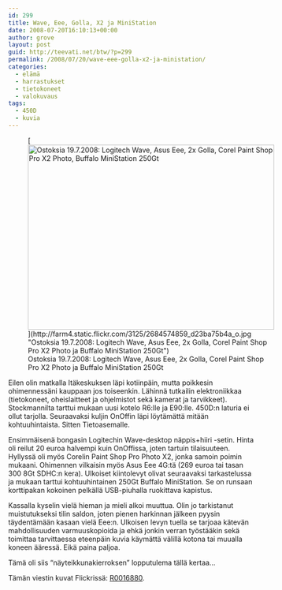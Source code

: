 ```yaml
---
id: 299
title: Wave, Eee, Golla, X2 ja MiniStation
date: 2008-07-20T16:10:13+00:00
author: grove
layout: post
guid: http://teevati.net/btw/?p=299
permalink: /2008/07/20/wave-eee-golla-x2-ja-ministation/
categories:
  - elämä
  - harrastukset
  - tietokoneet
  - valokuvaus
tags:
  - 450D
  - kuvia
---
```

<figure style="width: 500px" class="wp-caption aligncenter">[<img title="Ostoksia 19.7.2008: Logitech Wave, Asus Eee, 2x Golla, Corel Paint Shop Pro X2 Photo ja Buffalo MiniStation 250Gt" src="http://farm4.static.flickr.com/3125/2684574859_7bd27bd689.jpg" alt="Ostoksia 19.7.2008: Logitech Wave, Asus Eee, 2x Golla, Corel Paint Shop Pro X2 Photo, Buffalo MiniStation 250Gt" width="500" height="375" />](http://farm4.static.flickr.com/3125/2684574859_d23ba75b4a_o.jpg "Ostoksia 19.7.2008: Logitech Wave, Asus Eee, 2x Golla, Corel Paint Shop Pro X2 Photo ja Buffalo MiniStation 250Gt")<figcaption class="wp-caption-text">Ostoksia 19.7.2008: Logitech Wave, Asus Eee, 2x Golla, Corel Paint Shop Pro X2 Photo ja Buffalo MiniStation 250Gt</figcaption></figure> 

Eilen olin matkalla Itäkeskuksen läpi kotiinpäin, mutta poikkesin ohimennessäni kauppaan jos toiseenkin. Lähinnä tutkailin elektroniikkaa (tietokoneet, oheislaitteet ja ohjelmistot sekä kamerat ja tarvikkeet). Stockmannilta tarttui mukaan uusi kotelo R6:lle ja E90:lle. 450D:n laturia ei ollut tarjolla. Seuraavaksi kuljin OnOffin läpi löytämättä mitään kohtuuhintaista. Sitten Tietoasemalle.

Ensimmäisenä bongasin Logitechin Wave-desktop näppis+hiiri -setin. Hinta oli reilut 20 euroa halvempi kuin OnOffissa, joten tartuin tilaisuuteen. Hyllyssä oli myös Corelin Paint Shop Pro Photo X2, jonka samoin poimin mukaani. Ohimennen vilkaisin myös Asus Eee 4G:tä (269 euroa tai tasan 300 8Gt SDHC:n kera). Ulkoiset kiintolevyt olivat seuraavaksi tarkastelussa ja mukaan tarttui kohtuuhintainen 250Gt Buffalo MiniStation. Se on runsaan korttipakan kokoinen pelkällä USB-piuhalla ruokittava kapistus.

Kassalla kyselin vielä hieman ja mieli alkoi muuttua. Olin jo tarkistanut muistutukseksi tilin saldon, joten pienen harkinnan jälkeen pyysin täydentämään kasaan vielä Eee:n. Ulkoisen levyn tuella se tarjoaa kätevän mahdollisuuden varmuuskopioida ja ehkä jonkin verran työstääkin sekä toimittaa tarvittaessa eteenpäin kuvia käymättä välillä kotona tai muualla koneen ääressä. Eikä paina paljoa.

Tämä oli siis &#8220;näyteikkunakierroksen&#8221; lopputulema tällä kertaa&#8230;

Tämän viestin kuvat Flickrissä: [R0016880](http://flickr.com/photos/teevati/2684574859/ "R0016880 on Flickr").
